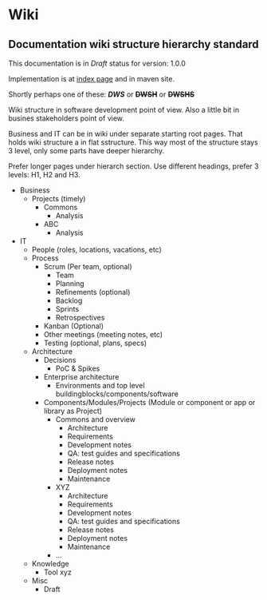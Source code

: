 # Wiki

## Documentation wiki structure hierarchy standard

This documentation is in *Draft* status for version: 1.0.0

Implementation is at [index page](index.html) and in maven site.

Shortly perhaps one of these: _**DWS**_ or ~~**DWSH**~~ or ~~**DWSHS**~~

Wiki structure in software development point of view.
Also a little bit in busines stakeholders point of view. 

Business and IT can be in wiki under separate starting root pages. That holds wiki structure a in flat sstructure.
This way most of the structure stays 3 level, only some parts have deeper hierarchy.

Prefer longer pages under hierarch section. Use different headings, prefer 3 levels: H1, H2 and H3.

* Business
    * Projects (timely)
        * Commons
            * Analysis
        * ABC
            * Analysis
* IT
    * People (roles, locations, vacations, etc)
    * Process
        * Scrum (Per team, optional)
            * Team
            * Planning
            * Refinements (optional)
            * Backlog
            * Sprints
            * Retrospectives
        * Kanban (Optional)
        * Other meetings (meeting notes, etc)
        * Testing (optional, plans, specs)
    * Architecture
        * Decisions
            * PoC & Spikes
        * Enterprise architecture
            * Environments and top level buildingblocks/components/software
        * Components/Modules/Projects (Module or component or app or library as Project)
            * Commons and overview
                * Architecture
                * Requirements
                * Development notes
                * QA: test guides and specifications
                * Release notes
                * Deployment notes
                * Maintenance
            * XYZ
                * Architecture
                * Requirements
                * Development notes
                * QA: test guides and specifications
                * Release notes
                * Deployment notes
                * Maintenance
            * ...
    * Knowledge
        * Tool xyz
    * Misc
        * Draft
